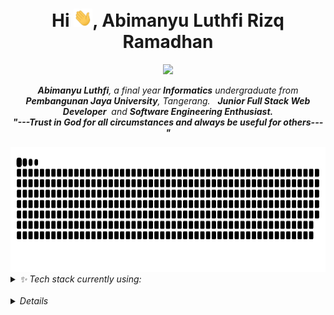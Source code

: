 ###
<h1 align="center">Hi <img src="https://raw.githubusercontent.com/ABSphreak/ABSphreak/master/gifs/Hi.gif" width="30px">, Abimanyu Luthfi Rizq Ramadhan</h1>
<p align="center">
  <a href="https://github.com/Ratheshan03/readme-typing-svg"><img src="https://readme-typing-svg.herokuapp.com?lines=Junior+Full+Stack+Web+Developer;Informatics+Undergraduate&center=true&width=500&height=50"></a>
</p>

<p align="center">
  <em>
    <b>Abimanyu Luthfi</b>, a final year <b>Informatics</b> undergraduate from <b>Pembangunan Jaya University</b>, Tangerang.
   &nbsp; <b>Junior Full Stack Web Developer</b>&nbsp; and <b> Software Engineering Enthusiast.</b> 
  <br>
  <b><i>"---Trust in God for all circumstances and always be useful for others---"</i></b>
</p>

<div>
  <img  height="200em" src="https://github.com/1999AZZAR/1999AZZAR/blob/main/resources/img/grid-snake.svg"
       alt="snake" /></a>
</div>

<details>
<summary>
  ✨ Tech stack currently using:
</summary>
   <br>
<code><a href="https://www.oracle.com/java/" target="_blank"><img height="30" src="https://www.vectorlogo.zone/logos/java/java-icon.svg"></a></code>
<code><a href="https://www.javascript.com/" target="_blank"><img height="30" src="https://raw.githubusercontent.com/devicons/devicon/master/icons/javascript/javascript-plain.svg"></a></code>
<code><a href="https://www.typescriptlang.org/" target="_blank"><img height="30" src="https://www.vectorlogo.zone/logos/typescriptlang/typescriptlang-icon.svg" alt="TypeScript"></a></code>
<code><a href="https://reactjs.org/" target="_blank"><img height="30" src="https://www.vectorlogo.zone/logos/reactjs/reactjs-icon.svg"></a></code>
<code><a href="https://nextjs.org/" target="_blank"><img height="30" src="https://upload.wikimedia.org/wikipedia/commons/thumb/1/10/Cib-next-js_%28CoreUI_Icons_v1.0.0%29.svg/120px-Cib-next-js_%28CoreUI_Icons_v1.0.0%29.svg.png"></a></code>
<code><a href="https://www.w3schools.com/html/" target="_blank"><img height="30" src="https://www.vectorlogo.zone/logos/w3_html5/w3_html5-icon.svg"></a></code>
<code><a href="https://www.w3schools.com/css/" target="_blank"><img height="30" src="https://raw.githubusercontent.com/devicons/devicon/master/icons/css3/css3-original.svg"></a></code>
<code><a href="https://getbootstrap.com/" target="_blank"><img height="30" src="https://upload.wikimedia.org/wikipedia/commons/thumb/b/b2/Bootstrap_logo.svg/512px-Bootstrap_logo.svg.png?20210507000024"></a></code>
 <code> <a href="https://tailwindcss.com/" target="_blank"> <img src="https://www.vectorlogo.zone/logos/tailwindcss/tailwindcss-icon.svg" alt="tailwind" height="30"/> </a> </code>
<code><a href="https://nodejs.org/en/" target="_blank"><img height="30" src="https://www.vectorlogo.zone/logos/nodejs/nodejs-icon.svg"></a></code>
<code><a href="https://git-scm.com/" target="_blank"><img height="30" src="https://www.vectorlogo.zone/logos/git-scm/git-scm-icon.svg"></a></code>
</details>
<br>

<details>

<details open="">
<summary>
 📔 GitHub Stats:
</summary>
<br>
<p align="center">
  <a href="https://github.com/AbimanyuLuthfi">
    <img align="center"  height="175px" src="https://github-readme-stats.vercel.app/api?username=AbimanyuLuthfi&show_icons=true&hide_border=true&title_color=94b4a4&amp&icon_color=FFFFFF&amp&text_color=FFFFFF&amp&bg_color=000000&count_private=true&include_all_commits=true"/>
  </a>
  <a href="https://github.com/AbimanyuLuthfi">
    <img align="center" height="175px"  src="https://github-readme-stats.vercel.app/api/top-langs/?username=AbimanyuLuthfi&text_color=FFFFFF&bg_color=000000&title_color=94b4a4&langs_count=15&layout=compact&hide_border=true" />
  </a>
</p>
  <p align="center"><img align="center" src="https://github-readme-streak-stats.herokuapp.com/?user=AbimanyuLuthfi&text_color=FFFFFF&bg_color=000000&title_color=94b4a4&langs_count=15&layout=compact&hide_border=true" alt="AbimanyuLuthfi" /></p>
</details>

---

<h4> Lets Connect with me🤝: <h4>
  </hr>
  <a href="https://www.linkedin.com/in/abimanyu-luthfi-rizq-ramadhan-/">
   <img align="left" alt=" Abimanyu Luthfi | Linkedin" width="24px" src="https://www.vectorlogo.zone/logos/linkedin/linkedin-icon.svg" />
  </a>
  <a href="mailto:abimanyu177@gmail.com">
    <img align="left" alt="Abimanyu Luthfi | Gmail" width="26px" src="https://www.vectorlogo.zone/logos/gmail/gmail-icon.svg" />
  </a>
  <a href="https://www.instagram.com/abimanyuluthfi25/">
    <img align="left" alt="Abimanyu Luthfi | Instagram" width="24px" src="https://www.vectorlogo.zone/logos/instagram/instagram-icon.svg" />
  </a>
   <a href="https://github.com/AbimanyuLuthfi">
    <img align="left" alt="Abimanyu Luthfi | Github" width="26px" src="https://www.vectorlogo.zone/logos/github/github-tile.svg" />
  </a>
  <br>
  
<p align="right" > <img src="https://komarev.com/ghpvc/?username=omunite215&label=Profile%20views&color=0e75b6&style=flat" alt="AbimanyuLuthfi" /> </p>
<!--
**AbimanyuLuthfi/AbimanyuLuthfi** is a ✨ _special_ ✨ repository because its `README.md` (this file) appears on your GitHub profile.

Here are some ideas to get you started:

- 🔭 I’m currently working on ...
- 🌱 I’m currently learning ...
- 👯 I’m looking to collaborate on ...
- 🤔 I’m looking for help with ...
- 💬 Ask me about ...
- 📫 How to reach me: ...
- 😄 Pronouns: ...
- ⚡ Fun fact: ...
-->
